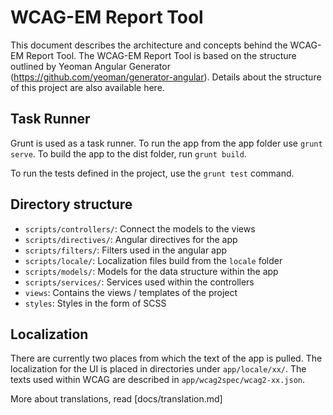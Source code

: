 # WCAG-EM Report Tool

This document describes the architecture and concepts behind 
the WCAG-EM Report Tool. The WCAG-EM Report Tool is based on 
the structure outlined by Yeoman Angular Generator 
(https://github.com/yeoman/generator-angular). Details about 
the structure of this project are also available here.

## Task Runner

Grunt is used as a task runner. To run the app from the app folder
use `grunt serve`. To build the app to the dist folder, run
`grunt build`.

To run the tests defined in the project, use the `grunt test` command.

## Directory structure

- `scripts/controllers/`: Connect the models to the views
- `scripts/directives/`: Angular directives for the app
- `scripts/filters/`: Filters used in the angular app
- `scripts/locale/`: Localization files build from the `locale` folder
- `scripts/models/`: Models for the data structure within the app
- `scripts/services/`: Services used within the controllers
- `views`: Contains the views / templates of the project
- `styles`: Styles in the form of SCSS

## Localization

There are currently two places from which the text of the app is
pulled. The localization for the UI is placed in directories under
`app/locale/xx/`. The texts used within WCAG are described in
`app/wcag2spec/wcag2-xx.json`.

More about translations, read [docs/translation.md]